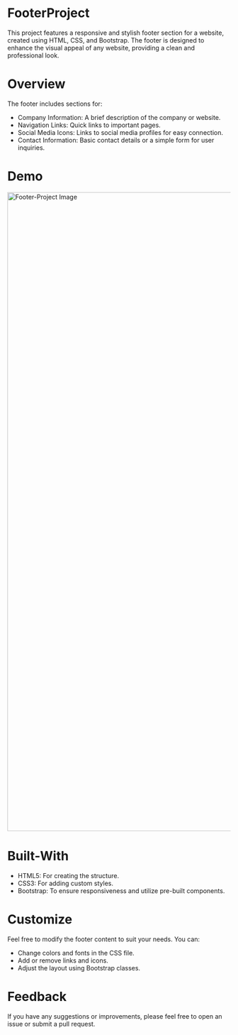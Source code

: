# FooterProject

This project features a responsive and stylish footer section for a website, created using HTML, CSS, and Bootstrap. The footer is designed to enhance the visual appeal of any website, providing a clean and professional look.

# Overview

The footer includes sections for:

* Company Information: A brief description of the company or website.
* Navigation Links: Quick links to important pages.
* Social Media Icons: Links to social media profiles for easy connection.
* Contact Information: Basic contact details or a simple form for user inquiries.

# Demo

<img width="1440" alt="Footer-Project Image" src="https://github.com/user-attachments/assets/da1cc7e4-d021-4e20-bbc7-608666cf6d3b">

# Built-With

* HTML5: For creating the structure.
* CSS3: For adding custom styles.
* Bootstrap: To ensure responsiveness and utilize pre-built components.

# Customize

Feel free to modify the footer content to suit your needs. You can:

* Change colors and fonts in the CSS file.
* Add or remove links and icons.
* Adjust the layout using Bootstrap classes.

# Feedback

If you have any suggestions or improvements, please feel free to open an issue or submit a pull request.









